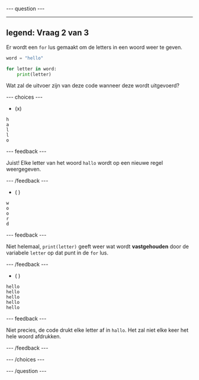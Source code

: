 
--- question ---

---
legend: Vraag 2 van 3
---

Er wordt een `for` lus gemaakt om de letters in een woord weer te geven.

```python
word = "hello"

for letter in word:
    print(letter)
```

Wat zal de uitvoer zijn van deze code wanneer deze wordt uitgevoerd?

--- choices ---

- (x)

```
h
a
l
l
o
```

  --- feedback ---

  Juist! Elke letter van het woord `hallo` wordt op een nieuwe regel weergegeven.

  --- /feedback ---

- ( )
```
w
o
o
r
d
```
  --- feedback ---

  Niet helemaal, `print(letter)` geeft weer wat wordt **vastgehouden** door de variabele `letter` op dat punt in de `for` lus.

  --- /feedback ---

- ( )

```
hello
hello
hello
hello
hello
```

  --- feedback ---

  Niet precies, de code drukt elke letter af in `hallo`. Het zal niet elke keer het hele woord afdrukken.

  --- /feedback ---

--- /choices ---

--- /question ---
